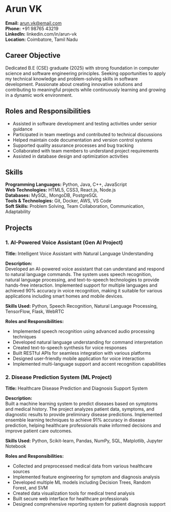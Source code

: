 # Arun VK
**Email:** arun.vk@email.com  
**Phone:** +91 98765 43219  
**LinkedIn:** linkedin.com/in/arun-vk  
**Location:** Coimbatore, Tamil Nadu  

## Career Objective
Dedicated B.E (CSE) graduate (2025) with strong foundation in computer science and software engineering principles. Seeking opportunities to apply my technical knowledge and problem-solving skills in software development. Passionate about creating innovative solutions and contributing to meaningful projects while continuously learning and growing in a dynamic work environment.

## Roles and Responsibilities
- Assisted in software development and testing activities under senior guidance
- Participated in team meetings and contributed to technical discussions
- Helped maintain code documentation and version control systems
- Supported quality assurance processes and bug tracking
- Collaborated with team members to understand project requirements
- Assisted in database design and optimization activities

## Skills
**Programming Languages:** Python, Java, C++, JavaScript  
**Web Technologies:** HTML5, CSS3, React.js, Node.js  
**Databases:** MySQL, MongoDB, PostgreSQL  
**Tools & Technologies:** Git, Docker, AWS, VS Code  
**Soft Skills:** Problem Solving, Team Collaboration, Communication, Adaptability  

## Projects

### 1. AI-Powered Voice Assistant (Gen AI Project)
**Title:** Intelligent Voice Assistant with Natural Language Understanding

**Description:**  
Developed an AI-powered voice assistant that can understand and respond to natural language commands. The system uses speech recognition, natural language processing, and text-to-speech technologies to provide hands-free interaction. Implemented support for multiple languages and achieved 90% accuracy in voice recognition, making it suitable for various applications including smart homes and mobile devices.

**Skills Used:** Python, Speech Recognition, Natural Language Processing, TensorFlow, Flask, WebRTC

**Roles and Responsibilities:**
- Implemented speech recognition using advanced audio processing techniques
- Developed natural language understanding for command interpretation
- Created text-to-speech synthesis for voice responses
- Built RESTful APIs for seamless integration with various platforms
- Designed user-friendly mobile application for voice interaction
- Implemented multi-language support and accent recognition capabilities

### 2. Disease Prediction System (ML Project)
**Title:** Healthcare Disease Prediction and Diagnosis Support System

**Description:**  
Built a machine learning system to predict diseases based on symptoms and medical history. The project analyzes patient data, symptoms, and diagnostic results to provide preliminary disease predictions. Implemented ensemble learning techniques to achieve 91% accuracy in disease prediction, helping healthcare professionals make informed decisions and improve patient care outcomes.

**Skills Used:** Python, Scikit-learn, Pandas, NumPy, SQL, Matplotlib, Jupyter Notebook

**Roles and Responsibilities:**
- Collected and preprocessed medical data from various healthcare sources
- Implemented feature engineering for symptom and diagnosis analysis
- Developed multiple ML models including Decision Trees, Random Forest, and SVM
- Created data visualization tools for medical trend analysis
- Built secure web interface for healthcare professionals
- Designed comprehensive reporting system for patient diagnosis support
